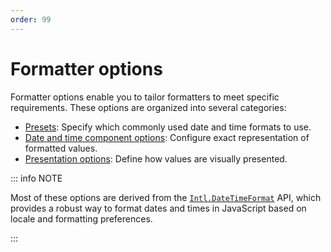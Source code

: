 ```yaml
---
order: 99
---
```


# Formatter options

Formatter options enable you to tailor formatters to meet specific requirements. These options are organized into several categories:

- [Presets](presets.md): Specify which commonly used date and time formats to use.
- [Date and time component options](date-time-component-options.md): Configure exact representation of formatted values.
- [Presentation options](presentation-options.md): Define how values are visually presented.

::: info NOTE

Most of these options are derived from the [`Intl.DateTimeFormat`](https://developer.mozilla.org/en-US/docs/Web/JavaScript/Reference/Global_Objects/Intl/DateTimeFormat/DateTimeFormat) API, which provides a robust way to format dates and times in JavaScript based on locale and formatting preferences.

:::
